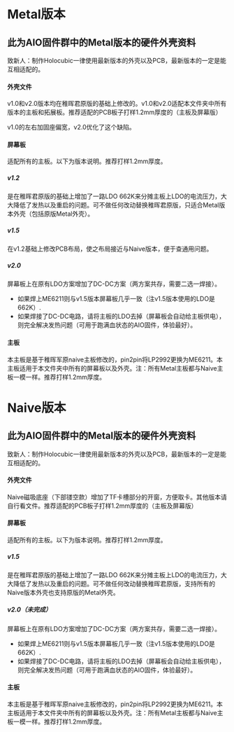 # Metal版本

## 此为AIO固件群中的Metal版本的硬件外壳资料
致新人：制作Holocubic一律使用最新版本的外壳以及PCB，最新版本的一定是能互相适配的。

#### 外壳文件
v1.0和v2.0版本均在稚晖君原版的基础上修改的。v1.0和v2.0适配本文件夹中所有版本的主板和拓展板。推荐适配的PCB板子打样1.2mm厚度的（主板及屏幕版）

v1.0的左右加固座偏宽，v2.0优化了这个缺陷。

#### 屏幕板
适配所有的主板。以下为版本说明。推荐打样1.2mm厚度。
##### v1.2
是在稚晖君原版的基础上增加了一路LDO 662K来分摊主板上LDO的电流压力，大大降低了发热以及重启的问题。可不做任何改动替换稚晖君原版，只适合Metal版本外壳（包括原版Metal外壳）。
##### v1.5
在v1.2基础上修改PCB布局，使之布局接近与Naive版本，便于查通用问题。
##### v2.0
屏幕板上在原有LDO方案增加了DC-DC方案（两方案共存，需要二选一焊接）。
* 如果焊上ME6211则与v1.5版本屏幕板几乎一致（注v1.5版本使用的LDO是662K）.
* 如果焊接了DC-DC电路，请将主板的LDO去掉（屏幕板会自动给主板供电），则完全解决发热问题（可用于跑满血状态的AIO固件，体验最好）。

#### 主板
本主板是基于稚晖军原naive主板修改的，pin2pin将LP2992更换为ME6211。本主板适用于本文件夹中所有的屏幕板以及外壳。注：所有Metal主板都与Naive主板一模一样。推荐打样1.2mm厚度。


# Naive版本

## 此为AIO固件群中的Metal版本的硬件外壳资料
致新人：制作Holocubic一律使用最新版本的外壳以及PCB，最新版本的一定是能互相适配的。

#### 外壳文件
Naive磁吸底座（下部镂空款）增加了TF卡槽部分的开窗，方便取卡。其他版本请自行看文件。推荐适配的PCB板子打样1.2mm厚度的（主板及屏幕版）

#### 屏幕板
适配所有的主板。以下为版本说明。推荐打样1.2mm厚度。
##### v1.5
是在稚晖君原版的基础上增加了一路LDO 662K来分摊主板上LDO的电流压力，大大降低了发热以及重启的问题。可不做任何改动替换稚晖君原版，支持所有的Naive版本外壳也支持原版的Metal外壳。

##### v2.0（未完成）
屏幕板上在原有LDO方案增加了DC-DC方案（两方案共存，需要二选一焊接）。
* 如果焊上ME6211则与v1.5版本屏幕板几乎一致（注v1.5版本使用的LDO是662K）.
* 如果焊接了DC-DC电路，请将主板的LDO去掉（屏幕板会自动给主板供电），则完全解决发热问题（可用于跑满血状态的AIO固件，体验最好）。

#### 主板
本主板是基于稚晖军原naive主板修改的，pin2pin将LP2992更换为ME6211。本主板适用于本文件夹中所有的屏幕板以及外壳。注：所有Metal主板都与Naive主板一模一样。推荐打样1.2mm厚度。
